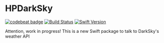 # HPDarkSky

[![codebeat badge](https://codebeat.co/badges/f91a08f5-38ec-4d14-b25e-df2d380be4a4)](https://codebeat.co/projects/github-com-henrik-dmg-hpdarksky-master)
[![Build Status](https://app.bitrise.io/app/3d3e9cae671ba5f6/status.svg?token=1SVKd2hSxM3GGwje1seumg&branch=master)](https://app.bitrise.io/app/3d3e9cae671ba5f6)
[![Swift Version](https://img.shields.io/badge/Swift-5.1-orange)](https://img.shields.io/badge/Swift-5.1-orange)

Attention, work in progress! This is a new Swift package to talk to DarkSky's weather API
